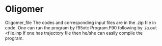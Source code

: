 # Oligomer
Oligomer_file
The codes and corresponding input files are in the .zip file in code. 
One can run the program by 
f95xtc Program.F90
following by 
./a.out <file.inp
If one has trajectory file then he/she can easily complie the program.
